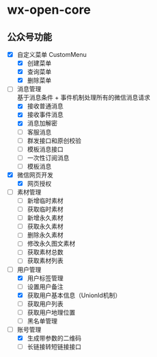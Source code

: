 # wx-open-core

## 公众号功能
- [x] 自定义菜单 CustomMenu
    - [x] 创建菜单
    - [x] 查询菜单
    - [x] 删除菜单
    
- [ ] 消息管理  
    基于消息条件 + 事件机制处理所有的微信消息请求
    - [x] 接收普通消息
    - [x] 接收事件消息
    - [x] 消息加解密
    - [ ] 客服消息
    - [ ] 群发接口和原创校验
    - [ ] 模板消息接口
    - [ ] 一次性订阅消息
    - [ ] 模板消息
    
- [x] 微信网页开发
    - [x] 网页授权

- [ ] 素材管理
    - [ ] 新增临时素材
    - [ ] 获取临时素材
    - [ ] 新增永久素材
    - [ ] 获取永久素材
    - [ ] 删除永久素材
    - [ ] 修改永久图文素材
    - [ ] 获取素材总数
    - [ ] 获取素材列表
    
- [ ] 用户管理
    - [x] 用户标签管理
    - [ ] 设置用户备注
    - [x] 获取用户基本信息（UnionId机制）
    - [ ] 获取用户列表
    - [ ] 获取用户地理位置
    - [ ] 黑名单管理

- [ ] 账号管理
    - [x] 生成带参数的二维码
    - [ ] 长链接转短链接接口